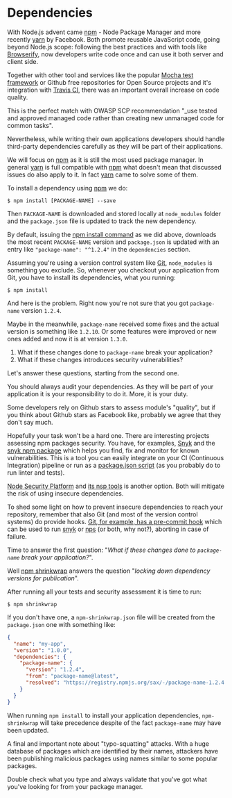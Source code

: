 Dependencies
============

With Node.js advent came [npm][2] - Node Package Manager and more recently
[yarn][3] by Facebook. Both promote reusable JavaScript code, going beyond
Node.js scope: following the best practices and with tools like [Browserify][4],
now developers write code once and can use it both server and client side.

Together with other tool and services like the popular [Mocha test framework][5]
or Github free repositories for Open Source projects and it's integration with
[Travis CI][6], there was an important overall increase on code quality.

This is the perfect match with OWASP SCP recommendation "_use tested and
approved managed code rather than creating new unmanaged code for common tasks".

Nevertheless, while writing their own applications developers should handle
third-party dependencies carefully as they will be part of their applications.

We will focus on [npm][2] as it is still the most used package manager. In
general [yarn][3] is full compatible with [npm][2] what doesn't mean that
discussed issues do also apply to it. In fact [yarn][3] came to solve some of
them.

To install a dependency using [npm][2] we do:

```shell
$ npm install [PACKAGE-NAME] --save
```

Then `PACKAGE-NAME` is downloaded and stored locally at `node_modules` folder
and the `package.json` file is updated to track the new dependency.

By default, issuing the [npm install command][7] as we did above, downloads the
most recent `PACKAGE-NAME` version and `package.json` is updated with an entry
like `"package-name": "^1.2.4"` in the `dependencies` section.

Assuming you're using a version control system like [Git][8], `node_modules` is
something you exclude. So, whenever you checkout your application from Git, you
have to install its dependencies, what you running:

```shell
$ npm install
```

And here is the problem.
Right now you're not sure that you got `package-name` version `1.2.4`.

Maybe in the meanwhile, `package-name` received some fixes and the actual
version is something like `1.2.10`. Or some features were improved or new ones
added and now it is at version `1.3.0`.

1. What if these changes done to `package-name` break your application?
2. What if these changes introduces security vulnerabilities?

Let's answer these questions, starting from the second one.

You should always audit your dependencies. As they will be part of your
application it is your responsibility to do it. More, it is your duty.

Some developers rely on Github stars to assess module's "quality", but if you
think about Github stars as Facebook like, probably we agree that they don't
say much.

Hopefully your task won't be a hard one. There are interesting projects
assessing npm packages security. You have, for examples, [Snyk][9] and the [snyk
npm package][10] which helps you find, fix and monitor for known
vulnerabilities. This is a tool you can easily integrate on your CI (Continuous
Integration) pipeline or run as a [package.json script][10] (as you probably do
to run linter and tests).

[Node Security Platform][11] and [its nsp tools][12] is another option. Both
will mitigate the risk of using insecure dependencies.

To shed some light on how to prevent insecure dependencies to reach your
repository, remember that also Git (and most of the version control systems) do
provide hooks. [Git, for example, has a pre-commit hook][13] which can be used
to run [snyk][10] or [nps][12] (or both, why not?), aborting in case of failure.

Time to answer the first question: "_What if these changes done to
`package-name` break your application?_".

Well [npm shrinkwrap][14] answers the question "_locking down dependency
versions for publication_".

After running all your tests and security assessment it is time to run:

```shell
$ npm shrinkwrap
```

If you don't have one, a `npm-shrinkwrap.json` file will be created from the
`package.json` one with something like:

```json
{
  "name": "my-app",
  "version": "1.0.0",
  "dependencies": {
    "package-name": {
      "version": "1.2.4",
      "from": "package-name@latest",
      "resolved": "https://registry.npmjs.org/sax/-/package-name-1.2.4.tgz"
    }
  }
}
```

When running `npm install` to install your application dependencies,
`npm-shrinkwrap` will take precedence despite of the fact `package-name` may
have been updated.

A final and important note about "typo-squatting" attacks.
With a huge database of packages which are identified by their names, attackers
have been publishing malicious packages using names similar to some popular
packages. 

Double check what you type and always validate that you've got what you've
looking for from your package manager.

[2]: https://www.npmjs.com/
[3]: https://yarnpkg.com/en/
[4]: http://browserify.org/
[5]: https://mochajs.org/
[6]: https://travis-ci.org/
[7]: https://docs.npmjs.com/cli/install
[8]: https://git-scm.com/
[9]: https://snyk.io/
[10]: https://docs.npmjs.com/misc/scripts
[11]: https://nodesecurity.io/
[12]: https://www.npmjs.com/package/nsp
[13]: https://git-scm.com/book/gr/v2/Customizing-Git-Git-Hooks#_committing_workflow_hooks
[14]: https://docs.npmjs.com/cli/shrinkwrap